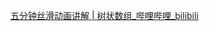 [五分钟丝滑动画讲解 | 树状数组_哔哩哔哩_bilibili](https://www.bilibili.com/video/BV1ce411u7qP/?spm_id_from=333.337.search-card.all.click&vd_source=43a8f06a64dfd686c5ff5a965b7d6c2a)